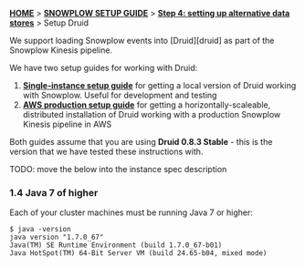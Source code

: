<a name="top" />

[**HOME**](Home) > [**SNOWPLOW SETUP GUIDE**](Setting-up-Snowplow) > [**Step 4: setting up alternative data stores**](Setting-up-alternative-data-stores) > Setup Druid

We support loading Snowplow events into [Druid][druid] as part of the Snowplow Kinesis pipeline.

We have two setup guides for working with Druid:

1. [**Single-instance setup guide**](Setting-up-Druid-single-instance) for getting a local version of Druid working with Snowplow. Useful for development and testing
2. [**AWS production setup guide**](Setting-up-Druid-for-production) for getting a horizontally-scaleable, distributed installation of Druid working with a production Snowplow Kinesis pipeline in AWS

Both guides assume that you are using **Druid 0.8.3 Stable** - this is the version that we have tested these instructions with.

TODO: move the below into the instance spec description

<a name="prereq-java7" />

### 1.4 Java 7 of higher

Each of your cluster machines must be running Java 7 or higher:

```
$ java -version
java version "1.7.0_67"
Java(TM) SE Runtime Environment (build 1.7.0_67-b01)
Java HotSpot(TM) 64-Bit Server VM (build 24.65-b04, mixed mode)
```

[emr-etl-runner]: 1-Installing-EmrEtlRunner
[storage-loader]: 1-Installing-the-StorageLoader
[sql-workbench-tutorial]: http://docs.aws.amazon.com/redshift/latest/gsg/getting-started.html
[redshift-table-def]: https://github.com/snowplow/snowplow/blob/master/4-storage/redshift-storage/sql/atomic-def.sql

[zookeeper]: https://en.wikipedia.org/wiki/Apache_ZooKeeper
[zookeeper-oreilly]: http://shop.oreilly.com/product/0636920028901.do

